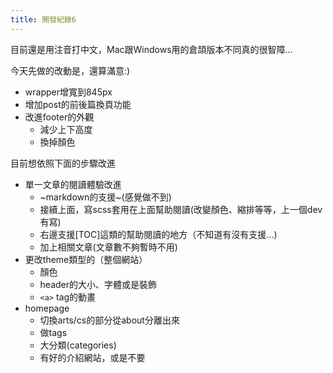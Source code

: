 ```yaml
---
title: 開發紀錄6
---
```


目前還是用注音打中文，Mac跟Windows用的倉頡版本不同真的很智障...

今天先做的改動是，還算滿意:)
- wrapper增寬到845px
- 增加post的前後篇換頁功能
- 改進footer的外觀
	- 減少上下高度
	- 換掉顏色

目前想依照下面的步驟改進
- 單一文章的閱讀體驗改進
	- ~markdown的支援~(感覺做不到)
	- 接續上面，寫scss套用在上面幫助閱讀(改變顏色、縮排等等，上一個dev有寫)
	- 右邊支援[TOC]這類的幫助閱讀的地方（不知道有沒有支援...)
	- 加上相關文章(文章數不夠暫時不用)
- 更改theme類型的（整個網站）
	- 顏色
	- header的大小、字體或是裝飾
	- `<a>` tag的動畫
- homepage
	-  切換arts/cs的部分從about分離出來
	- 做tags
	- 大分類(categories)
	- 有好的介紹網站，或是不要
